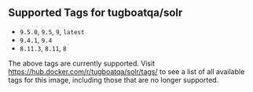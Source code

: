 ## Supported Tags for tugboatqa/solr

* `9.5.0`, `9.5`, `9`, `latest`
* `9.4.1`, `9.4`
* `8.11.3`, `8.11`, `8`

The above tags are currently supported. Visit https://hub.docker.com/r/tugboatqa/solr/tags/ to see a list of all available tags for this image, including those that are no longer supported.
